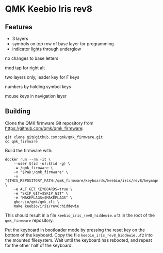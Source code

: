 # QMK Keebio Iris rev8

## Features

- 3 layers
- symbols on top row of base layer for programming
- indicator lights through underglow

no changes to base letters

mod tap for right alt

two layers only, leader key for F keys

numbers by holding symbol keys

mouse keys in navigation layer

## Building

Clone the QMK firmware Git repository from https://github.com/qmk/qmk_firmware:
```shell
git clone git@github.com:qmk/qmk_firmware.git
cd qmk_firmware
```

Build the firmware with:
```shell
docker run --rm -it \
    --user $(id -u):$(id -g) \
    -w /qmk_firmware \
    -v "$PWD:/qmk_firmware" \
    -v "$THIS_REPOSITORY_PATH:/qmk_firmware/keyboards/keebio/iris/rev8/keymaps/hiddewie" \
    -e ALT_GET_KEYBOARDS=true \
    -e "SKIP_GIT=$SKIP_GIT" \
    -e "MAKEFLAGS=$MAKEFLAGS" \
    ghcr.io/qmk/qmk_cli \
    make keebio/iris/rev8:hiddewie
```

This should result in a file `keebio_iris_rev8_hiddewie.uf2` in the root of the `qmk_firmware` repository.

Put the keyboard in bootloader mode by pressing the reset key on the bottom of the keyboard. Copy the file `keebio_iris_rev8_hiddewie.uf2` into the mounted filesystem. Wait until the keyboard has rebooted, and repeat for the other half of the keyboard.
